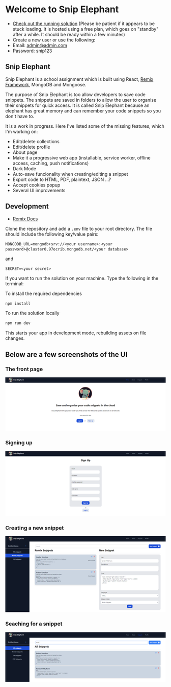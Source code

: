 # Welcome to Snip Elephant

- [Check out the running solution](https://awp-snippet-saver-q9p5.onrender.com/) (Please be patient if it appears to be stuck loading. It is hosted using a free plan, which goes on "standby" after a while. It should be ready within a few minutes)
- Create a new user or use the following:
- Email: admin@admin.com
- Password: snip123

## Snip Elephant

Snip Elephant is a school assignment which is built using React, [Remix Framework](https://remix.run/), MongoDB and Mongoose. 

The purpose of Snip Elephant is too allow developers to save code snippets. The snippets are saved in folders to allow the user to organise their snippets for quick access. It is called Snip Elephant because an elephant has great memory and can remember your code snippets so you don't have to. 

It is a work in progress. Here I've listed some of the missing features, which I'm working on:
- Edit/delete collections
- Edit/delete profile 
- About page
- Make it a progressive web app (installable, service worker, offline access, caching, push notifications)
- Dark Mode
- Auto-save funcionality when creating/editing a snippet
- Export code to HTML, PDF, plaintext, JSON ...?
- Accept cookies popup
- Several UI improvements

## Development

- [Remix Docs](https://remix.run/docs)

Clone the repository and add a ```.env``` file to your root directory. The file should include the following key/value pairs:
```
MONGODB_URL=mongodb+srv://<your username>:<your password>@cluster0.97ocrib.mongodb.net/<your database>
```
and 
```
SECRET=<your secret>
```

If you want to run the solution on your machine. Type the following in the terminal:

To install the required dependencies
```sh
npm install
```
To run the solution locally
```sh
npm run dev
```

This starts your app in development mode, rebuilding assets on file changes.

## Below are a few screenshots of the UI

### The front page
![Front page](/app/images/Homepage.png)

### Signing up
![Signing up](/app/images/SignUp.png)

### Creating a new snippet
![Creating a new snippet](/app/images/CreateSnippet.png)

### Seaching for a snippet
![Searching for a snippet](/app/images/Searching.png)

